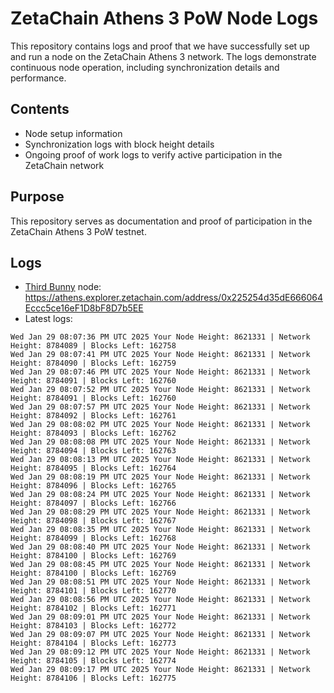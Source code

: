 # ZetaChain Athens 3 PoW Node Logs
This repository contains logs and proof that we have successfully set up and run a node on the ZetaChain Athens 3 network. The logs demonstrate continuous node operation, including synchronization details and performance.

## Contents
- Node setup information
- Synchronization logs with block height details
- Ongoing proof of work logs to verify active participation in the ZetaChain network

## Purpose
This repository serves as documentation and proof of participation in the ZetaChain Athens 3 PoW testnet.

## Logs

- [Third Bunny](https://thirdbunny.xyz/) node: https://athens.explorer.zetachain.com/address/0x225254d35dE666064Eccc5ce16eF1D8bF8D7b5EE
- Latest logs:
```
Wed Jan 29 08:07:36 PM UTC 2025 Your Node Height: 8621331 | Network Height: 8784089 | Blocks Left: 162758
Wed Jan 29 08:07:41 PM UTC 2025 Your Node Height: 8621331 | Network Height: 8784090 | Blocks Left: 162759
Wed Jan 29 08:07:46 PM UTC 2025 Your Node Height: 8621331 | Network Height: 8784091 | Blocks Left: 162760
Wed Jan 29 08:07:52 PM UTC 2025 Your Node Height: 8621331 | Network Height: 8784091 | Blocks Left: 162760
Wed Jan 29 08:07:57 PM UTC 2025 Your Node Height: 8621331 | Network Height: 8784092 | Blocks Left: 162761
Wed Jan 29 08:08:02 PM UTC 2025 Your Node Height: 8621331 | Network Height: 8784093 | Blocks Left: 162762
Wed Jan 29 08:08:08 PM UTC 2025 Your Node Height: 8621331 | Network Height: 8784094 | Blocks Left: 162763
Wed Jan 29 08:08:13 PM UTC 2025 Your Node Height: 8621331 | Network Height: 8784095 | Blocks Left: 162764
Wed Jan 29 08:08:19 PM UTC 2025 Your Node Height: 8621331 | Network Height: 8784096 | Blocks Left: 162765
Wed Jan 29 08:08:24 PM UTC 2025 Your Node Height: 8621331 | Network Height: 8784097 | Blocks Left: 162766
Wed Jan 29 08:08:29 PM UTC 2025 Your Node Height: 8621331 | Network Height: 8784098 | Blocks Left: 162767
Wed Jan 29 08:08:35 PM UTC 2025 Your Node Height: 8621331 | Network Height: 8784099 | Blocks Left: 162768
Wed Jan 29 08:08:40 PM UTC 2025 Your Node Height: 8621331 | Network Height: 8784100 | Blocks Left: 162769
Wed Jan 29 08:08:45 PM UTC 2025 Your Node Height: 8621331 | Network Height: 8784100 | Blocks Left: 162769
Wed Jan 29 08:08:51 PM UTC 2025 Your Node Height: 8621331 | Network Height: 8784101 | Blocks Left: 162770
Wed Jan 29 08:08:56 PM UTC 2025 Your Node Height: 8621331 | Network Height: 8784102 | Blocks Left: 162771
Wed Jan 29 08:09:01 PM UTC 2025 Your Node Height: 8621331 | Network Height: 8784103 | Blocks Left: 162772
Wed Jan 29 08:09:07 PM UTC 2025 Your Node Height: 8621331 | Network Height: 8784104 | Blocks Left: 162773
Wed Jan 29 08:09:12 PM UTC 2025 Your Node Height: 8621331 | Network Height: 8784105 | Blocks Left: 162774
Wed Jan 29 08:09:17 PM UTC 2025 Your Node Height: 8621331 | Network Height: 8784106 | Blocks Left: 162775
```
